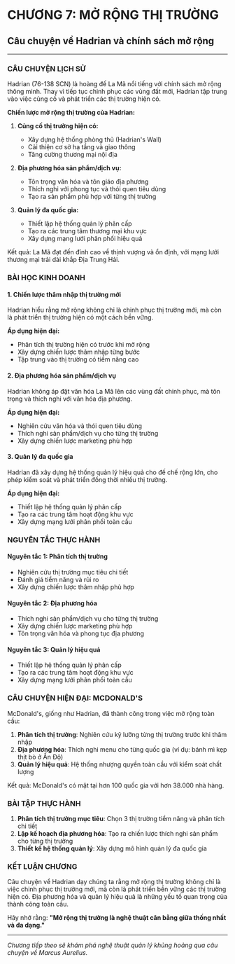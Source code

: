 # CHƯƠNG 7: MỞ RỘNG THỊ TRƯỜNG
## Câu chuyện về Hadrian và chính sách mở rộng

---

### CÂU CHUYỆN LỊCH SỬ

Hadrian (76-138 SCN) là hoàng đế La Mã nổi tiếng với chính sách mở rộng thông minh. Thay vì tiếp tục chinh phục các vùng đất mới, Hadrian tập trung vào việc củng cố và phát triển các thị trường hiện có.

**Chiến lược mở rộng thị trường của Hadrian:**

1. **Củng cố thị trường hiện có:**
   - Xây dựng hệ thống phòng thủ (Hadrian's Wall)
   - Cải thiện cơ sở hạ tầng và giao thông
   - Tăng cường thương mại nội địa

2. **Địa phương hóa sản phẩm/dịch vụ:**
   - Tôn trọng văn hóa và tôn giáo địa phương
   - Thích nghi với phong tục và thói quen tiêu dùng
   - Tạo ra sản phẩm phù hợp với từng thị trường

3. **Quản lý đa quốc gia:**
   - Thiết lập hệ thống quản lý phân cấp
   - Tạo ra các trung tâm thương mại khu vực
   - Xây dựng mạng lưới phân phối hiệu quả

Kết quả: La Mã đạt đến đỉnh cao về thịnh vượng và ổn định, với mạng lưới thương mại trải dài khắp Địa Trung Hải.

### BÀI HỌC KINH DOANH

#### 1. Chiến lược thâm nhập thị trường mới

Hadrian hiểu rằng mở rộng không chỉ là chinh phục thị trường mới, mà còn là phát triển thị trường hiện có một cách bền vững.

**Áp dụng hiện đại:**
- Phân tích thị trường hiện có trước khi mở rộng
- Xây dựng chiến lược thâm nhập từng bước
- Tập trung vào thị trường có tiềm năng cao

#### 2. Địa phương hóa sản phẩm/dịch vụ

Hadrian không áp đặt văn hóa La Mã lên các vùng đất chinh phục, mà tôn trọng và thích nghi với văn hóa địa phương.

**Áp dụng hiện đại:**
- Nghiên cứu văn hóa và thói quen tiêu dùng
- Thích nghi sản phẩm/dịch vụ cho từng thị trường
- Xây dựng chiến lược marketing phù hợp

#### 3. Quản lý đa quốc gia

Hadrian đã xây dựng hệ thống quản lý hiệu quả cho đế chế rộng lớn, cho phép kiểm soát và phát triển đồng thời nhiều thị trường.

**Áp dụng hiện đại:**
- Thiết lập hệ thống quản lý phân cấp
- Tạo ra các trung tâm hoạt động khu vực
- Xây dựng mạng lưới phân phối toàn cầu

### NGUYÊN TẮC THỰC HÀNH

#### Nguyên tắc 1: Phân tích thị trường
- Nghiên cứu thị trường mục tiêu chi tiết
- Đánh giá tiềm năng và rủi ro
- Xây dựng chiến lược thâm nhập phù hợp

#### Nguyên tắc 2: Địa phương hóa
- Thích nghi sản phẩm/dịch vụ cho từng thị trường
- Xây dựng chiến lược marketing phù hợp
- Tôn trọng văn hóa và phong tục địa phương

#### Nguyên tắc 3: Quản lý hiệu quả
- Thiết lập hệ thống quản lý phân cấp
- Tạo ra các trung tâm hoạt động khu vực
- Xây dựng mạng lưới phân phối toàn cầu

### CÂU CHUYỆN HIỆN ĐẠI: MCDONALD'S

McDonald's, giống như Hadrian, đã thành công trong việc mở rộng toàn cầu:

1. **Phân tích thị trường**: Nghiên cứu kỹ lưỡng từng thị trường trước khi thâm nhập
2. **Địa phương hóa**: Thích nghi menu cho từng quốc gia (ví dụ: bánh mì kẹp thịt bò ở Ấn Độ)
3. **Quản lý hiệu quả**: Hệ thống nhượng quyền toàn cầu với kiểm soát chất lượng

Kết quả: McDonald's có mặt tại hơn 100 quốc gia với hơn 38.000 nhà hàng.

### BÀI TẬP THỰC HÀNH

1. **Phân tích thị trường mục tiêu**: Chọn 3 thị trường tiềm năng và phân tích chi tiết
2. **Lập kế hoạch địa phương hóa**: Tạo ra chiến lược thích nghi sản phẩm cho từng thị trường
3. **Thiết kế hệ thống quản lý**: Xây dựng mô hình quản lý đa quốc gia

### KẾT LUẬN CHƯƠNG

Câu chuyện về Hadrian dạy chúng ta rằng mở rộng thị trường không chỉ là việc chinh phục thị trường mới, mà còn là phát triển bền vững các thị trường hiện có. Địa phương hóa và quản lý hiệu quả là những yếu tố quan trọng của thành công toàn cầu.

Hãy nhớ rằng: **"Mở rộng thị trường là nghệ thuật cân bằng giữa thống nhất và đa dạng."**

---

*Chương tiếp theo sẽ khám phá nghệ thuật quản lý khủng hoảng qua câu chuyện về Marcus Aurelius.* 